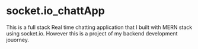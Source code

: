 # socket.io_chattApp
This is a full stack Real time chatting application that I built with MERN stack using socket.io.
However this is a project of my backend development jouorney.

